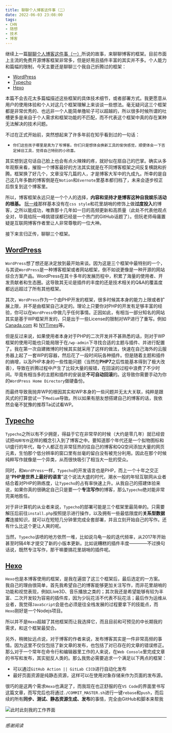 ```yaml
---
title: 聊聊个人博客这件事（二）
date: 2022-06-03 23:08:00
tags:
- CHN
- 随想
- 技术
- 博客
---
```

继续上一篇[聊聊个人博客这件事（一）]()所说的故事，来聊聊博客的框架。目前市面上主流的免费开源博客框架非常多，但是好用且插件丰富的其实并不多。个人能力和篇幅的限制，今天主要还是聊聊三个我自己折腾过的框架：
- [WordPress](https://wordpress.com/zh-cn/)
- [Typecho](https://typecho.org/)
- [Hexo](https://hexo.io/zh-cn/)

本篇不会去花太多篇幅描述这些框架的具体技术细节，或者部署方式。我更愿意从用户的使用体验和个人对这几个框架理解上来谈谈一些想法。毫无疑问这三个框架都是非常优秀的、也远非一个人能简单撸轮子可以超越的，所以很多时候所谓的吐槽更多是来自于个人需求和框架功能的不匹配，而不代表这个框架中真的存在某种无法解决的技术问题。

不过在正式开始前，突然想起来了许多年前在知乎看到过的一句话：
- `你们这些孩子哪里是真为了写博客。你们只是想体会换新工具的愉快感觉，顺便体会一下否定掉旧工具，觉得自己特别的小欣喜。`

其实想到这句话自己脸上也会有点火辣辣的疼，就好似在扇自己的巴掌。确实从多年观察来看，摧毁一个博客最好的方法其实就是在不同博客框架之间反复横跳和折腾。框架换了好几个，文章没写几篇的人，才是博客大军中的九成九。所幸的是自己这几年多数的博客倒是在`Notion`和`Evernote`里基本都归档了，未来会逐步校正后恢复到这个博客里。

所以，博客框架永远只是一个个人的选择，**内容和坚持才是博客这种自我娱乐活动的根基。** [阮一峰](https://www.ruanyifeng.com/blog/)那样基本没有在`css style`和花里胡哨的修饰上做**过度投入**的博客，之所以能成功，唯靠那十几年如一日的高频更新和高质量（此处不代表他观点全对，毕竟给阮一峰挑错误都已经是一个热门的GitHub话题了）。但阮老师毋庸置疑是互联网博客作者里让人非常尊敬的一位大神。

接下来言归正传，聊聊三个框架。

## [WordPress](https://wordpress.com/zh-cn/)
`WordPress`想了想还是决定放到最开始来谈。因为这是三个框架中最特别的一个，与其说`WordPress`是一种博客框架或者网站框架，倒不如说更像是一种开源的网站综合方案产品。WordPress在其十多年的发展历程中，积累了海量的使用者、开发贡献者和生态圈。这导致其无论是插件的丰度的还是技术相关的Q&A的覆盖度都远远超过了所有其他框架。

其次，`WordPress`作为一个由PHP开发的框架，很多时候其本身的能力上限或者扩展上限，并不是由框架自己决定的。理论上只要你对PHP的开发有足够丰富的经验，你可以在`WordPress`中做几乎任何事情。正因如此，有相当一部分知名的网站其实是基于WP框架开发的，只是出于一些License的限制对WP进行了重写。例如 [Canada.com](https://canada.com) 和 [NYTimes](https://www.nytimes.com/)等。

但是反过来说，如果使用者本身对于PHP的二次开发并不甚熟悉的话，则对于WP框架的使用可能也只能局限于在`/wp-admin`下寻找合适的主题与插件、并进行配置了。我在第一次自建微博的时候其实就采用了这样的做法，快速在自己海外的云服务器上起了一套WP的容器，然后花了一段时间玩各种插件。但是随着主题和插件的熵增，以及PHP本身的一些性能问题（当然在**PHP7**之后性能基本得到了极大改善），导致在折腾过程中产生了比较大量的报错，在回滚的过程中浪费了不少时间。毕竟有相当多的主题和插件的安装是**不可自动回滚**的。这导致你需要手动为你的`WordPress Home Directory`做硬备份。

而最终导致我抛弃WP的根因其实和WP本身的一些问题并无太大关联，纯粹是跟风式的打算尝试一下`Medium`导致。所以如果有朋友想搭建自己的博客的话，我依然会毫不犹豫的推荐Ta试试看WP。

## [Typecho](https://typecho.org/)
`Typecho`之所以有不少拥趸，得益于它在非常早的时候（大约是零几年）就已经尝试把`纯粹写作`这样的概念引入到了博客之中。要知道那个年代还是一个拟物图标和UI盛行的年代，每个人都正在非常狂热的往自己的博客和QQ空间添加大量的网页元素，生怕那个低分辨率的窗口里有丝毫的留白没有被充分利用。因此在那个时候纯粹写作就像是一个异类，从而很快吸引了相当大一批的受众。

同时，和`WordPress`一样，`Typecho`的开发语言也是PHP，而上一个十年之交正是“**PHP是世界上最好的语言**”这个说法大盛的时代，潮水一般的年轻互联网从业者结合着对PHP的熟练度，让`Typecho`的占有率快速上升。从我自己的搭建体验来说，如果你真的很确定自己只是要一个**专注写作**的博客，那么`Typecho`绝对能非常完美地胜任。

对于非计算机的从业者来说，`Typecho`的部署可能是三个框架里最简单的。只需要解压后前往`install.php`按照提示进行操作，以及拥有一些最低限度的**关系型数据库**连接知识，就可以在短短几分钟里完成全套部署，并且立刻开始自己的写作。还有什么比这个更让人爽的呢。

当然，`Typecho`该喷的地方依然一堆，比如说乌龟一般的迭代频率，从2017年开始甚至时隔4年才提交了新的小版本更新。比如说糟糕的插件丰度————不过换句话说，既然专注写作，那干嘛要搞花里胡哨的插件呢。

## [Hexo](https://hexo.io/zh-cn/)
`Hexo`也是本博客使用的框架，是我在遍尝了这三个框架后，最后选定的一方案。我自己的理由很简单，首先我希望自己的博客能够更加关注写作，而非花里胡哨的功能和视觉表现，例如Live3D、音乐播放之类的；其次我还是希望能够有较为丰富、二次开发较为容易的插件库，因为少玩花活不代表不玩花活；最后作为运维从业者，我觉得`JavaScript`会是也必须是往全栈发展的过程要拿下的技能点，而`Hexo`刚好是一个Nodejs项目。

所以并不是`Hexo`超越了其他框架而让我选择它，而且目前和可预见的中长期我的需求，和这个框架最契合。

另外，稍微扯远点说，对于博客的作者来说，发布博客其实是一件非常高频的事情。因为这里不仅仅包括了新文章的发布，也包括了对已存在的文章的错误修正。那么对于一个常年在命令行和编辑器里工作的人来说，在`Web Console`里完成文章的书写和发布，其实挺反人类的。那么我势必需要追求一个满足以下两点的框架：
- 可以通过`GitHub Action || GitLab CICD`进行自动化发布
- 最好页面资源是纯静态资源，这样可以在使用对象存储来作为页面的发布源。

很巧的是这两个需求`Hexo`也满足了，而我现在也正舒服的在`VS Code`的界面里书写这篇文章，而写完后也将通过`./COMMIT_MASTER.sh`进行一键`rebase`和`push`，而后续的所有**同步、测试、静态资源生成、发布**的事情，完全由GitHub和脚本来帮我

![此时此刻我的工作界面](https://kivinsae-blog.oss-ap-northeast-1.aliyuncs.com/blog_images/2022-06-03-Take_about_Blog_CH02.png)

---
*感谢阅读*
